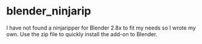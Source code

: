 # blender_ninjarip
I have not found a ninjaripper for Blender 2.8x to fit my needs so I wrote my own.
Use the zip file to quickly install the add-on to Blender.
